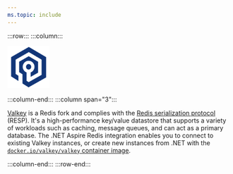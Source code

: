 ```yaml
---
ms.topic: include
---
```


:::row:::
:::column:::

<img src="../../fundamentals/media/icons/Valkey_256x.png" alt="Valkey logo." height="96" width="96" />

:::column-end:::
:::column span="3":::

[Valkey](https://valkey.io/) is a Redis fork and complies with the [Redis serialization protocol](../stackexchange-redis-caching-overview.md#redis-serialization-protocol-resp) (RESP). It's a high-performance key/value datastore that supports a variety of workloads such as caching, message queues, and can act as a primary database. The .NET Aspire Redis integration enables you to connect to existing Valkey instances, or create new instances from .NET with the [`docker.io/valkey/valkey` container image](https://hub.docker.com/r/valkey/valkey/).

:::column-end:::
:::row-end:::
